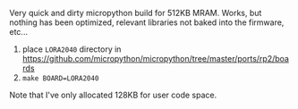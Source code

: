 Very quick and dirty micropython build for 512KB MRAM. Works, but nothing has been optimized, relevant libraries not baked into the firmware, etc...

1. place `LORA2040` directory in https://github.com/micropython/micropython/tree/master/ports/rp2/boards
2. `make BOARD=LORA2040`

Note that I've only allocated 128KB for user code space.

